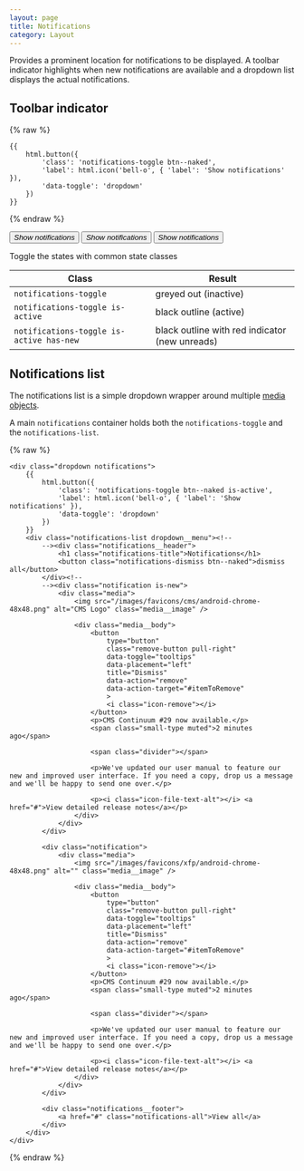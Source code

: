 ```yaml
---
layout: page
title: Notifications
category: Layout
---
```


Provides a prominent location for notifications to be displayed. A toolbar indicator highlights when new notifications are available and a dropdown list displays the actual notifications.

## Toolbar indicator

{% raw %}
```twig
{{
    html.button({
        'class': 'notifications-toggle btn--naked',
        'label': html.icon('bell-o', { 'label': 'Show notifications' }),
        'data-toggle': 'dropdown'
    })
}}
```
{% endraw %}

<div class="pulsar-example">
    <button class="notifications-toggle btn--naked is-active has-new" data-toggle="dropdown"><i class="icon-bell-o"><span class="hide">Show notifications</span></i></button>
    <button class="notifications-toggle btn--naked is-active" data-toggle="dropdown"><i class="icon-bell-o"><span class="hide">Show notifications</span></i></button>
    <button class="notifications-toggle btn--naked" data-toggle="dropdown"><i class="icon-bell-o"><span class="hide">Show notifications</span></i></button>
</div>

Toggle the states with common state classes

| Class                                    | Result                |
| ---------------------------------------- | --------------------- |
| `notifications-toggle`                   | greyed out (inactive) |
| `notifications-toggle is-active`         | black outline (active) |
| `notifications-toggle is-active has-new` | black outline with red indicator (new unreads) |

## Notifications list

The notifications list is a simple dropdown wrapper around multiple [media objects](media.md).

A main `notifications` container holds both the `notifications-toggle` and the `notifications-list`.

{% raw %}
```twig
<div class="dropdown notifications">
    {{
        html.button({
            'class': 'notifications-toggle btn--naked is-active',
            'label': html.icon('bell-o', { 'label': 'Show notifications' }),
            'data-toggle': 'dropdown'
        })
    }}
    <div class="notifications-list dropdown__menu"><!--
        --><div class="notifications__header">
            <h1 class="notifications-title">Notifications</h1>
            <button class="notifications-dismiss btn--naked">dismiss all</button>
        </div><!--
        --><div class="notification is-new">
            <div class="media">
                <img src="/images/favicons/cms/android-chrome-48x48.png" alt="CMS Logo" class="media__image" />

                <div class="media__body">
                    <button
                        type="button"
                        class="remove-button pull-right"
                        data-toggle="tooltips"
                        data-placement="left"
                        title="Dismiss"
                        data-action="remove"
                        data-action-target="#itemToRemove"
                        >
                        <i class="icon-remove"></i>
                    </button>
                    <p>CMS Continuum #29 now available.</p>
                    <span class="small-type muted">2 minutes ago</span>

                    <span class="divider"></span>

                    <p>We've updated our user manual to feature our new and improved user interface. If you need a copy, drop us a message and we'll be happy to send one over.</p>

                    <p><i class="icon-file-text-alt"></i> <a href="#">View detailed release notes</a></p>
                </div>
            </div>
        </div>

        <div class="notification">
            <div class="media">
                <img src="/images/favicons/xfp/android-chrome-48x48.png" alt="" class="media__image" />

                <div class="media__body">
                    <button
                        type="button"
                        class="remove-button pull-right"
                        data-toggle="tooltips"
                        data-placement="left"
                        title="Dismiss"
                        data-action="remove"
                        data-action-target="#itemToRemove"
                        >
                        <i class="icon-remove"></i>
                    </button>
                    <p>CMS Continuum #29 now available.</p>
                    <span class="small-type muted">2 minutes ago</span>

                    <span class="divider"></span>

                    <p>We've updated our user manual to feature our new and improved user interface. If you need a copy, drop us a message and we'll be happy to send one over.</p>

                    <p><i class="icon-file-text-alt"></i> <a href="#">View detailed release notes</a></p>
                </div>
            </div>
        </div>

        <div class="notifications__footer">
            <a href="#" class="notifications-all">View all</a>
        </div>
    </div>
</div>
```
{% endraw %}
